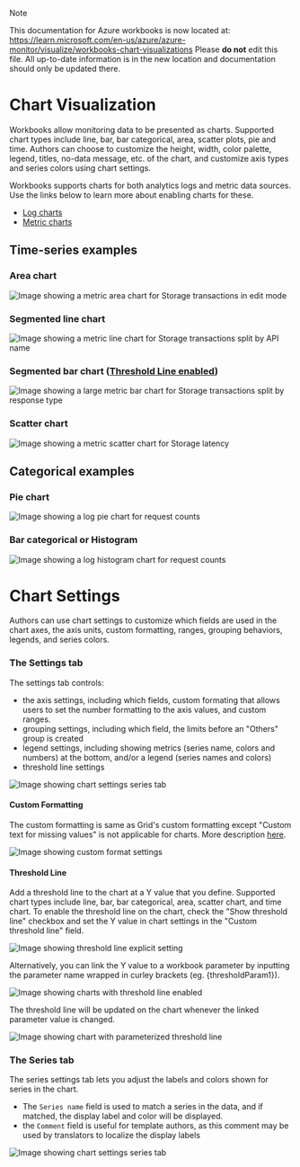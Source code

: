 > [!NOTE] 
> This documentation for Azure workbooks is now located at: https://learn.microsoft.com/en-us/azure/azure-monitor/visualize/workbooks-chart-visualizations
> Please **do not** edit this file. All up-to-date information is in the new location and documentation should only be updated there.

# Chart Visualization

Workbooks allow monitoring data to be presented as charts. Supported chart types include line, bar, bar categorical, area, scatter plots, pie and time. Authors can choose to customize the height, width, color palette, legend, titles, no-data message, etc. of the chart, and customize axis types and series colors using chart settings.

Workbooks supports charts for both analytics logs and metric data sources. Use the links below to learn more about enabling charts for these.

* [Log charts](LogCharts.md)
* [Metric charts](MetricCharts.md)

## Time-series examples
### Area chart
![Image showing a metric area chart for Storage transactions in edit mode](../Images/MetricChart-Storage-Area-Edit.png)

### Segmented line chart
![Image showing a metric line chart for Storage transactions split by API name](../Images/MetricChart-Storage-Split-Line.png)

### Segmented bar chart ([Threshold Line enabled](#threshold-line))
![Image showing a large metric bar chart for Storage transactions split by response type](../Images/MetricChart-Storage-Bar-Large-2.png)

### Scatter chart
![Image showing a metric scatter chart for Storage latency](../Images/MetricChart-Storage-Scatter.png)

## Categorical examples
### Pie chart
![Image showing a log pie chart for request counts](../Images/LogChart-Pie.png)

### Bar categorical or Histogram
![Image showing a log histogram chart for request counts](../Images/LogChart-BarCategorical.png)

# Chart Settings
Authors can use chart settings to customize which fields are used in the chart axes, the axis units, custom formatting, ranges, grouping behaviors, legends, and series colors.

### The Settings tab
The settings tab controls:
* the axis settings, including which fields, custom formating that allows users to set the number formatting to the axis values, and custom ranges.
* grouping settings, including which field, the limits before an "Others" group is created
* legend settings, including showing metrics (series name, colors and numbers) at the bottom, and/or a legend (series names and colors)
* threshold line settings

![Image showing chart settings series tab](../Images/ChartSettings.png)

#### Custom Formatting
The custom formatting is same as Grid's custom formatting except "Custom text for missing values" is not applicable for charts. More description [here](https://github.com/woodyard/Application-Insights-Workbooks/blob/master/Documentation/Visualizations/Grid.md#custom-formatting).

![Image showing custom format settings](../Images/NumberFormatSettings.png)

#### Threshold Line
Add a threshold line to the chart at a Y value that you define. Supported chart types include line, bar, bar categorical, area, scatter chart, and time chart. To enable the threshold line on the chart, check the "Show threshold line" checkbox and set the Y value in chart settings in the "Custom threshold line" field.

![Image showing threshold line explicit setting](../Images/ThresholdLineSettingsManual.png)

Alternatively, you can link the Y value to a workbook parameter by inputting the parameter name wrapped in curley brackets (eg. {thresholdParam1}). 

![Image showing charts with threshold line enabled](../Images/ThresholdLineSettingsParam.png)

The threshold line will be updated on the chart whenever the linked parameter value is changed.

![Image showing chart with parameterized threshold line](../Images/ThresholdLineParamExample.png)

### The Series tab
The series settings tab lets you adjust the labels and colors shown for series in the chart.
* The `Series name` field is used to match a series in the data, and if matched, the display label and color will be displayed.
* the `Comment` field is useful for template authors, as this comment may be used by translators to localize the display labels

![Image showing chart settings series tab](../Images/SeriesSettings.png)


